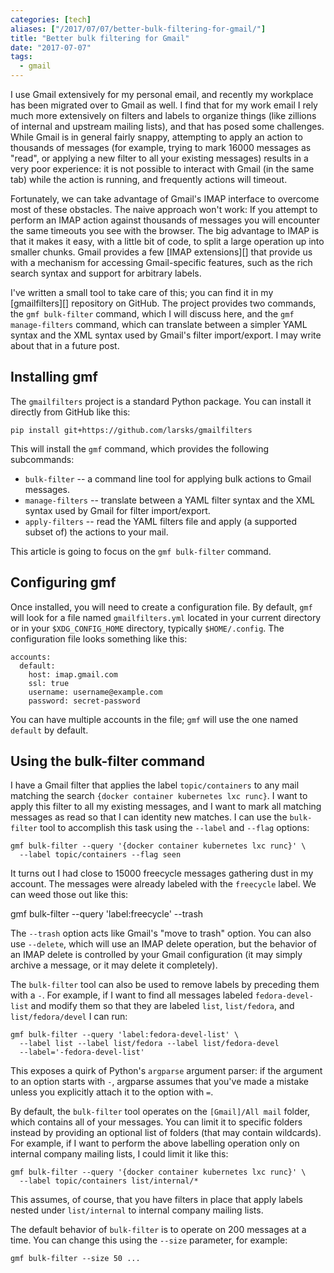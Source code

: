 ```yaml
---
categories: [tech]
aliases: ["/2017/07/07/better-bulk-filtering-for-gmail/"]
title: "Better bulk filtering for Gmail"
date: "2017-07-07"
tags:
  - gmail
---
```


I use Gmail extensively for my personal email, and recently my
workplace has been migrated over to Gmail as well.  I find that for my
work email I rely much more extensively on filters and labels to
organize things (like zillions of internal and upstream mailing
lists), and that has posed some challenges.  While Gmail is in general
fairly snappy, attempting to apply an action to thousands of messages
(for example, trying to mark 16000 messages as "read", or applying a
new filter to all your existing messages) results in a very poor
experience: it is not possible to interact with Gmail (in the same
tab) while the action is running, and frequently actions will timeout.

Fortunately, we can take advantage of Gmail's IMAP interface to
overcome most of these obstacles.  The naive approach won't work: If
you attempt to perform an IMAP action against thousands of messages
you will encounter the same timeouts you see with the browser.  The
big advantage to IMAP is that it makes it easy, with a little bit of
code, to split a large operation up into smaller chunks. Gmail
provides a few [IMAP extensions][] that provide us with a mechanism
for accessing Gmail-specific features, such as the rich search syntax
and support for arbitrary labels.

I've written a small tool to take care of this; you can find it in my
[gmailfilters][] repository on GitHub.  The project provides two
commands, the `gmf bulk-filter` command, which I will discuss here,
and the `gmf manage-filters` command, which can translate between a
simpler YAML syntax and the XML syntax used by Gmail's filter
import/export.  I may write about that in a future post.

## Installing gmf

The `gmailfilters` project is a standard Python package.  You can
install it directly from GitHub like this:

    pip install git+https://github.com/larsks/gmailfilters

This will install the `gmf` command, which provides the following
subcommands:

- `bulk-filter` -- a command line tool for applying bulk actions to
  Gmail messages.
- `manage-filters` -- translate between a YAML filter syntax and the
  XML syntax used by Gmail for filter import/export.
- `apply-filters` -- read the YAML filters file and apply (a supported
  subset of) the actions to your mail.

This article is going to focus on the `gmf bulk-filter` command.

## Configuring gmf

Once installed, you will need to create a configuration file.  By
default, `gmf` will look for a file named `gmailfilters.yml` located
in your current directory or in your `$XDG_CONFIG_HOME` directory,
typically `$HOME/.config`.  The configuration file looks something
like this:

    accounts:
      default:
        host: imap.gmail.com
        ssl: true
        username: username@example.com
        password: secret-password

You can have multiple accounts in the file; `gmf` will use the one
named `default` by default.

## Using the bulk-filter command

I have a Gmail filter that applies the label `topic/containers` to any
mail matching the search `{docker container kubernetes lxc runc}`.  I
want to apply this filter to all my existing messages, and I want to
mark all matching messages as read so that I can identity new matches.
I can use the `bulk-filter` tool to accomplish this task using the
`--label` and `--flag` options:

    gmf bulk-filter --query '{docker container kubernetes lxc runc}' \
      --label topic/containers --flag seen

It turns out I had close to 15000 freecycle messages gathering dust in
my account.  The messages were already labeled with the `freecycle`
label.  We can weed those out like this:

   gmf bulk-filter --query 'label:freecycle' --trash

The `--trash` option acts like Gmail's "move to trash" option.  You
can also use `--delete`, which will use an IMAP delete operation, but
the behavior of an IMAP delete is controlled by your Gmail
configuration (it may simply archive a message, or it may delete it
completely).

The `bulk-filter` tool can also be used to remove labels by preceding
them with a `-`.  For example, if I want to find all messages labeled
`fedora-devel-list` and modify them so that they are labeled `list`,
`list/fedora`, and `list/fedora/devel` I can run:

    gmf bulk-filter --query 'label:fedora-devel-list' \
      --label list --label list/fedora --label list/fedora-devel
      --label='-fedora-devel-list'

This exposes a quirk of Python's `argparse` argument parser: if the
argument to an option starts with `-`, argparse assumes that you've
made a mistake unless you explicitly attach it to the option with `=`.

By default, the `bulk-filter` tool operates on the `[Gmail]/All mail`
folder, which contains all of your messages.  You can limit it to
specific folders instead by providing an optional list of folders
(that may contain wildcards).  For example, if I want to perform the
above labelling operation only on internal company mailing lists, I
could limit it like this:

    gmf bulk-filter --query '{docker container kubernetes lxc runc}' \
      --label topic/containers list/internal/*

This assumes, of course, that you have filters in place that apply
labels nested under `list/internal` to internal company mailing lists.

The default behavior of `bulk-filter` is to operate on 200 messages at
a time.  You can change this using the `--size` parameter, for
example:

    gmf bulk-filter --size 50 ...
